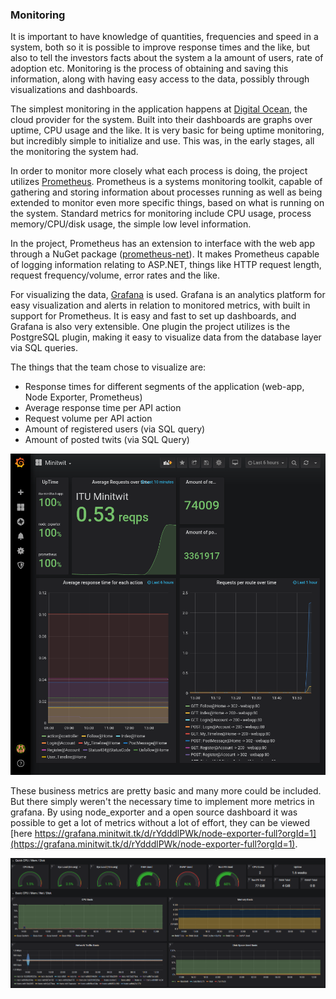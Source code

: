 ### Monitoring

It is important to have knowledge of quantities, frequencies and speed in a system, both so it is possible to improve response times and the like, but also to tell the investors facts about the system a la amount of users, rate of adoption etc.
Monitoring is the process of obtaining and saving this information, along with having easy access to the data, possibly through visualizations and dashboards.

The simplest monitoring in the application happens at [Digital Ocean](https://www.digitalocean.com/), the cloud provider for the system.
Built into their dashboards are graphs over uptime, CPU usage and the like.
It is very basic for being uptime monitoring, but incredibly simple to initialize and use.
This was, in the early stages, all the monitoring the system had.

In order to monitor more closely what each process is doing, the project utilizes [Prometheus](https://prometheus.io/docs/introduction/overview/). Prometheus is a systems monitoring toolkit, capable of gathering and storing information about processes running as well as being extended to monitor even more specific things, based on what is running on the system. Standard metrics for monitoring include CPU usage, process memory/CPU/disk usage, the simple low level information.

In the project, Prometheus has an extension to interface with the web app through a NuGet package ([prometheus-net](https://www.nuget.org/packages/prometheus-net)).
It makes Prometheus capable of logging information relating to ASP.NET, things like HTTP request length, request frequency/volume, error rates and the like.

For visualizing the data, [Grafana](https://grafana.com/grafana/) is used.
Grafana is an analytics platform for easy visualization and alerts in relation to monitored metrics, with built in support for Prometheus.
It is easy and fast to set up dashboards, and Grafana is also very extensible.
One plugin the project utilizes is the PostgreSQL plugin, making it easy to visualize data from the database layer via SQL queries.

The things that the team chose to visualize are:

- Response times for different segments of the application (web-app, Node Exporter, Prometheus)
- Average response time per API action
- Request volume per API action
- Amount of registered users (via SQL query)
- Amount of posted twits (via SQL Query)

![Minitwit - Grafana](images/Minitwit-Grafana.png)

These business metrics are pretty basic and many more could be included. But there simply weren't the necessary time to implement more metrics in grafana.
By using node_exporter and a open source dashboard it was possible to get a lot of metrics without a lot of effort, they can be viewed [here https://grafana.minitwit.tk/d/rYdddlPWk/node-exporter-full?orgId=1](https://grafana.minitwit.tk/d/rYdddlPWk/node-exporter-full?orgId=1).

![Minitwit - Grafana - node_exporter](images/node_exporter.png)
